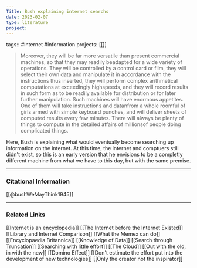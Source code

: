 ```yaml
---
Title: Bush explaining internet searchs
date: 2023-02-07
type: literature
project:
---
```

tags:: #internet #information
projects::[[]]

> Moreover, they will be far more versatile than present commercial machines, so that they may readily beadapted for a wide variety of operations. They will be controlled by a control card or film, they will select their own data and manipulate it in accordance with the instructions thus inserted, they will perform complex arithmetical computations at exceedingly highspeeds, and they will record results in such form as to be readily available for distribution or for later further manipulation. Such machines will have enormous appetites. One of them will take instructions and datanfrom a whole roomful of girls armed with simple keyboard punches, and will deliver sheets of computed results every few minutes. There will always be plenty of things to compute in the detailed affairs of millionsof people doing complicated things.

Here, Bush is explaining what would eventually become searching up information on the internet. At this time, the internet and comptuers still didn't exist, so this is an early version that he envisions to be a completly different machine from what we have to this day, but with the same premise.

---
### Citational Information

[[@bushWeMayThink1945]]

---

### Related Links

[[Internet is an encyclopedia]]
[[The Internet before the Internet Existed]]
[[Library and Internet Comparison]]
[[What the Memex can do]]
[[Encyclopaedia Britannica]]
[[Knowledge of Data]]
[[Search through Truncation]]
[[Searching with little effort]]
[[The Cloud]]
[[Out with the old, in with the new]]
[[Domino Effect]]
[[Don't estimate the effort put into the development of new technologies]]
[[Only the creator not the inspirator]]